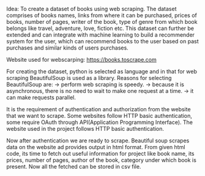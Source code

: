 Idea: To create a dataset of books using web scraping. The dataset comprises of books names, links from where it can be purchased, prices of books, number of pages, writer of the book, type of genre from which book belongs like travel, adventure, love, fiction etc. This dataset can further be extended and can integrate with machine learning to build a recommender system for the user, which can recommend books to the user based on past purchases and similar kinds of users purchases.

Website used for webscarping: https://books.toscrape.com

For creating the dataset, python is selected as language and in that for web scraping BeautifulSoup is used as a library.
Reasons for selecting BeautifulSoup are:
-> perform web scraping is speedy.
-> because it is asynchronous, there is no need to wait to make one request at a time. 
-> it can make requests parallel.

It is the requirement of authentication and authorization from the website that we want to scrape. Some websites follow HTTP basic authentication, some require OAuth through API(Application Programming Interface). The website used in the project follows HTTP basic authentication.

Now after authentication we are ready to scrape. Beautiful soup scrapes data on the website ad provides output in html format. From given html code, its time to fetch out useful information for project like book name, its prices, number of pages, author of the book, category under which book is present. Now all the fetched can be stored in csv file.



